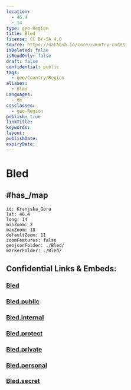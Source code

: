 ```yaml
---
location:
  - 46.4
  - 14
type: geo-Region
title: Bled
license: CC BY-SA 4.0
source: https://datahub.io/core/country-codes
isDeleted: false
isReadOnly: false
draft: false
confidential: public
tags:
  - geo/Country/Region
aliases:
  - Bled
Languages:
  - de
cssclasses:
  - geo-Region
publish: true
linkTitle:
keywords:
layout:
publishDate:
expiryDate:
---
```


# Bled


## #has_/map 

```leaflet
id: Kranjska_Gora
lat: 46.4
long: 14
minZoom: 2 
maxZoom: 18
defaultZoom: 11
zoomFeatures: false 
geojsonFolder: ./Bled/
markerFolder: ./Bled/
```


## Confidential Links & Embeds: 

### [Bled](/_Standards/Earth/Continent/Europe/Europe~Central/Slovenia/Regions~Slovenia/Gorenjska/counties~Gorenjska/Bled.md) 

### [Bled.public](/_public/Earth/Continent/Europe/Europe~Central/Slovenia/Regions~Slovenia/Gorenjska/counties~Gorenjska/Bled.public.md) 

### [Bled.internal](/_internal/Earth/Continent/Europe/Europe~Central/Slovenia/Regions~Slovenia/Gorenjska/counties~Gorenjska/Bled.internal.md) 

### [Bled.protect](/_protect/Earth/Continent/Europe/Europe~Central/Slovenia/Regions~Slovenia/Gorenjska/counties~Gorenjska/Bled.protect.md) 

### [Bled.private](/_private/Earth/Continent/Europe/Europe~Central/Slovenia/Regions~Slovenia/Gorenjska/counties~Gorenjska/Bled.private.md) 

### [Bled.personal](/_personal/Earth/Continent/Europe/Europe~Central/Slovenia/Regions~Slovenia/Gorenjska/counties~Gorenjska/Bled.personal.md) 

### [Bled.secret](/_secret/Earth/Continent/Europe/Europe~Central/Slovenia/Regions~Slovenia/Gorenjska/counties~Gorenjska/Bled.secret.md)

